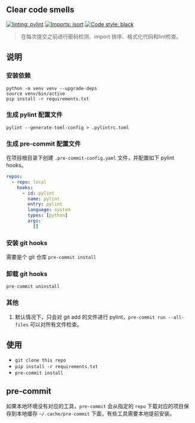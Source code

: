 ## Clear code smells

[![linting: pylint](https://img.shields.io/badge/linting-pylint-yellowgreen)](https://github.com/pylint-dev/pylint)
[![Imports: isort](https://img.shields.io/badge/%20imports-isort-%231674b1?style=flat&labelColor=ef8336)](https://pycqa.github.io/isort/)
[![Code style: black](https://img.shields.io/badge/code%20style-black-000000.svg)](https://github.com/psf/black)

>在每次提交之前进行密码检测、import 排序、格式化代码和lint检查。

## 说明
### 安装依赖
```shell
python -m venv venv --upgrade-deps
source venv/bin/active 
pip install -r requirements.txt
```

### 生成 pylint 配置文件 
`pylint --generate-toml-config > .pylintrc.toml`
### 生成 pre-commit 配置文件 
在项目根目录下创建 `.pre-commit-config.yaml` 文件，并配置如下 pylint hooks。
```yaml
repos:
  - repo: local
    hooks:
      - id: pylint
        name: pylint
        entry: pylint
        language: system
        types: [python]
        args:
          []
```
### 安装 git hooks
需要是个 git 仓库
`pre-commit install`

### 卸载 git hooks
`pre-commit uninstall`

### 其他
1. 默认情况下，只会对 git add 的文件进行 pylint，`pre-commit run --all-files` 可以对所有文件检查。

## 使用
- `git clone this repo` 
- `pip install -r requirements.txt`
- `pre-commit install`

## pre-commit
如果本地环境没有对应的工具，`pre-commit` 会从指定的 `repo` 下载对应的项目保存到本地缓存
`~/.cache/pre-commit` 下面，有些工具需要本地提前安装。
